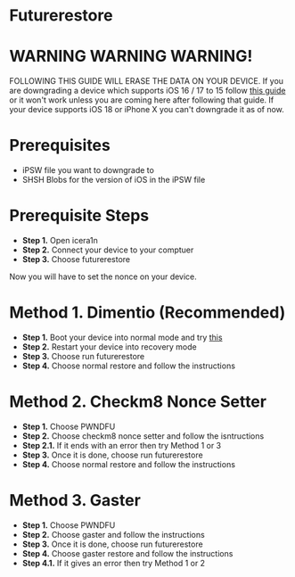 # Futurerestore
# 

# WARNING WARNING WARNING!
FOLLOWING THIS GUIDE WILL ERASE THE DATA ON YOUR DEVICE. If you are downgrading a device which supports iOS 16 / 17 to 15 follow [this guide](https://github.com/hiylx/icera1n/blob/main/Guides/activation.md) or it won't work unless you are coming here after following that guide. If your device supports iOS 18 or iPhone X you can't downgrade it as of now.

# Prerequisites
- iPSW file you want to downgrade to
- SHSH Blobs for the version of iOS in the iPSW file

# Prerequisite Steps

- **Step 1.** Open icera1n
- **Step 2.** Connect your device to your comptuer
- **Step 3.** Choose futurerestore

Now you will have to set the nonce on your device.

 # Method 1. Dimentio (Recommended)
 - **Step 1.** Boot your device into normal mode and try [this](https://github.com/hiylx/icera1n/blob/main/Guides/dimentio.md)
 - **Step 2.** Restart your device into recovery mode
 - **Step 3.** Choose run futurerestore
 - **Step 4.** Choose normal restore and follow the instructions

# Method 2. Checkm8 Nonce Setter
 - **Step 1.** Choose PWNDFU
 - **Step 2.** Choose checkm8 nonce setter and follow the isntructions
 - **Step 2.1.** If it ends with an error then try Method 1 or 3
 - **Step 3.** Once it is done, choose run futurerestore
 - **Step 4.** Choose normal restore and follow the instructions

 # Method 3. Gaster
 - **Step 1.** Choose PWNDFU
 - **Step 2.** Choose gaster and follow the instructions
 - **Step 3.** Once it is done, choose run futurerestore
 - **Step 4.** Choose gaster restore and follow the instructions
 - **Step 4.1.** If it gives an error then try Method 1 or 2
